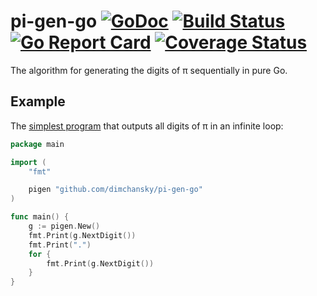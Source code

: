# pi-gen-go [![GoDoc][1]][2] [![Build Status][3]][4] [![Go Report Card][5]][6] [![Coverage Status][7]][8]
                       
[1]: https://godoc.org/github.com/dimchansky/pi-gen-go?status.svg
[2]: https://godoc.org/github.com/dimchansky/pi-gen-go
[3]: https://travis-ci.org/dimchansky/pi-gen-go.svg?branch=master
[4]: https://travis-ci.org/dimchansky/pi-gen-go
[5]: https://goreportcard.com/badge/github.com/dimchansky/pi-gen-go
[6]: https://goreportcard.com/report/github.com/dimchansky/pi-gen-go
[7]: https://codecov.io/gh/dimchansky/pi-gen-go/branch/master/graph/badge.svg
[8]: https://codecov.io/gh/dimchansky/pi-gen-go

The algorithm for generating the digits of π sequentially in pure Go.

## Example

The [simplest program](./cmd/printpi/main.go) that outputs all digits of π in an infinite loop:

```go
package main

import (
	"fmt"

	pigen "github.com/dimchansky/pi-gen-go"
)

func main() {
	g := pigen.New()
	fmt.Print(g.NextDigit())
	fmt.Print(".")
	for {
		fmt.Print(g.NextDigit())
	}
}
```